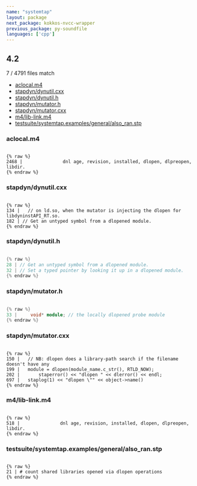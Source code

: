 ```yaml
---
name: "systemtap"
layout: package
next_package: kokkos-nvcc-wrapper
previous_package: py-soundfile
languages: ['cpp']
---
```

## 4.2
7 / 4791 files match

 - [aclocal.m4](#aclocalm4)
 - [stapdyn/dynutil.cxx](#stapdyndynutilcxx)
 - [stapdyn/dynutil.h](#stapdyndynutilh)
 - [stapdyn/mutator.h](#stapdynmutatorh)
 - [stapdyn/mutator.cxx](#stapdynmutatorcxx)
 - [m4/lib-link.m4](#m4lib-linkm4)
 - [testsuite/systemtap.examples/general/also_ran.stp](#testsuitesystemtapexamplesgeneralalso_ranstp)

### aclocal.m4

```

{% raw %}
2468 |               dnl age, revision, installed, dlopen, dlpreopen, libdir.
{% endraw %}

```
### stapdyn/dynutil.cxx

```

{% raw %}
134 |   // on ld.so, when the mutator is injecting the dlopen for libdyninstAPI_RT.so.
182 | // Get an untyped symbol from a dlopened module.
{% endraw %}

```
### stapdyn/dynutil.h

```cpp

{% raw %}
28 | // Get an untyped symbol from a dlopened module.
32 | // Set a typed pointer by looking it up in a dlopened module.
{% endraw %}

```
### stapdyn/mutator.h

```cpp

{% raw %}
33 |     void* module; // the locally dlopened probe module
{% endraw %}

```
### stapdyn/mutator.cxx

```

{% raw %}
150 |   // NB: dlopen does a library-path search if the filename doesn't have any
199 |   module = dlopen(module_name.c_str(), RTLD_NOW);
202 |       staperror() << "dlopen " << dlerror() << endl;
697 |   staplog(1) << "dlopen \"" << object->name()
{% endraw %}

```
### m4/lib-link.m4

```

{% raw %}
518 |               dnl age, revision, installed, dlopen, dlpreopen, libdir.
{% endraw %}

```
### testsuite/systemtap.examples/general/also_ran.stp

```

{% raw %}
21 | # count shared libraries opened via dlopen operations
{% endraw %}

```